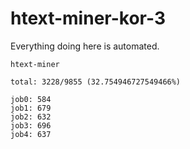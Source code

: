 # htext-miner-kor-3

Everything doing here is automated.

```
htext-miner

total: 3228/9855 (32.754946727549466%)

job0: 584
job1: 679
job2: 632
job3: 696
job4: 637
```